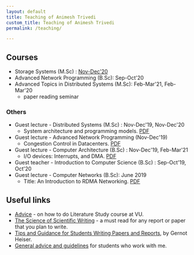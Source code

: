 ```yaml
---
layout: default
title: Teaching of Animesh Trivedi
custom_title: Teaching of Animesh Trivedi
permalink: /teaching/

---
```

## Courses 
  * Storage Systems (M.Sc) : [Nov-Dec'20](/2020-stosys-slides)
  * Advanced Network Programming (B.Sc): Sep-Oct'20
  * Advanced Topics in Distributed Systems (M.Sc): Feb-Mar'21, Feb-Mar'20
    * paper reading seminar

### Others
  * Guest lecture - Distributed Systems (M.Sc) : Nov-Dec'19, Nov-Dec'20
    * System architecture and programming models. [PDF](https://github.com/animeshtrivedi/animeshtrivedi.github.io/raw/master/files/2020/2020-pm-sa-ds.pdf)
  * Guest lecture - Advanced Network Programming (Nov-Dec'19) 
    * Congestion Control in Datacenters. [PDF](https://github.com/animeshtrivedi/animeshtrivedi.github.io/raw/master/files/2019/2019-adv-network-Congestion-Control-in-Data-Centers.pdf)
  * Guest lecture - Computer Architecture (B.Sc) : Nov-Dec'19, Feb-Mar'21
    * I/O devices: Interrupts, and DMA. [PDF](https://github.com/animeshtrivedi/animeshtrivedi.github.io/raw/master/files/2019/2019-comparch-io.pdf)
  * Guest teacher - Introduction to Computer Science (B.Sc) : Sep-Oct'19, Oct'20
  * Guest lecture - Computer Networks (B.Sc): June 2019
    * Title: An Introduction to RDMA Networking. [PDF](https://github.com/animeshtrivedi/animeshtrivedi.github.io/raw/master/files/2019/2019-adv-network-Congestion-Control-in-Data-Centers.pdf)

## Useful links 
  * [Advice](/lit-study/) - on how to do Literature Study course at VU.
  * [The Science of Scientific Writing](https://github.com/animeshtrivedi/notes/blob/master/docs/the-science-of-scientific-writing.pdf) - a must read for any report or paper that you plan to write.
  * [Tips and Guidance for Students Writing Papers and Reports](https://www.cse.unsw.edu.au/~gernot/style-guide.html), by Gernot Heiser. 
  * [General advice and guidelines](/advice/) for students who work with me.
